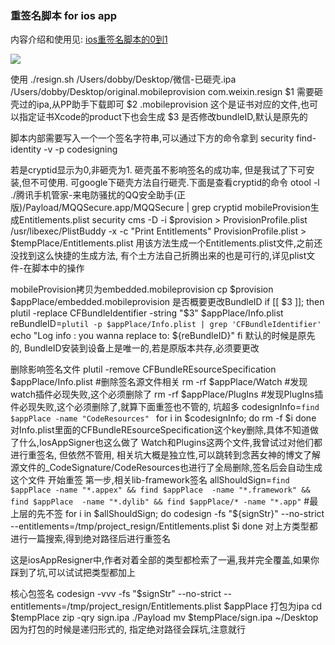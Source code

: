 ### 重签名脚本 for ios app

内容介绍和使用见:
         [ios重签名脚本的0到1](https://paulswith.github.io/2017/11/14/ios%E9%87%8D%E7%AD%BE%E5%90%8D%E8%84%9A%E6%9C%AC%E7%9A%840%E5%88%B01/)
         
![](image/sign_profile.png)


使用
./resign.sh /Users/dobby/Desktop/微信-已砸壳.ipa  /Users/dobby/Desktop/original.mobileprovision  com.weixin.resign
$1 需要砸壳过的ipa,从PP助手下载即可
$2 .mobileprovision 这个是证书对应的文件,也可以指定证书Xcode的product下也会生成
$3 是否修改bundleID,默认是原先的


脚本内部需要写入一个一个签名字符串,可以通过下方的命令拿到
security find-identity -v -p codesigning

若是cryptid显示为0,非砸壳为1. 砸壳虽不影响签名的成功率, 但是我试了下可安装,但不可使用. 可google下砸壳方法自行砸壳.下面是查看cryptid的命令
otool -l ./腾讯手机管家-来电防骚扰的QQ安全助手\(正版\)/Payload/MQQSecure.app/MQQSecure | grep cryptid
mobileProvision生成Entitlements.plist
security cms -D -i $provision > ProvisionProfile.plist 
/usr/libexec/PlistBuddy -x -c "Print Entitlements" ProvisionProfile.plist > $tempPlace/Entitlements.plist
用该方法生成一个Entitlements.plist文件,之前还没找到这么快捷的生成方法, 有个土方法自己折腾出来的也是可行的,详见plist文件-在脚本中的操作

mobileProvision拷贝为embedded.mobileprovision
cp $provision $appPlace/embedded.mobileprovision
是否概要更改BundleID
if [[ $3 ]]; then
	plutil -replace CFBundleIdentifier -string "$3" $appPlace/Info.plist
	reBundleID=`plutil -p $appPlace/Info.plist | grep 'CFBundleIdentifier' `
	echo "Log info : you wanna replace to: ${reBundleID}"
fi
默认的时候是原先的, BundleID安装到设备上是唯一的,若是原版本共存,必须要更改

删除影响签名文件
plutil -remove CFBundleREsourceSpecification $appPlace/Info.plist   #删除签名源文件相关
rm -rf $appPlace/Watch  #发现watch插件必现失败,这个必须删除了
rm -rf $appPlace/PlugIns #发现PlugIns插件必现失败,这个必须删除了,就算下面重签也不管的, 坑超多
codesignInfo=`find $appPlace -name "CodeResources" `
for i in $codesignInfo; do
	rm -f $i
done
对Info.plist里面的CFBundleREsourceSpecification这个key删除,具体不知道做了什么,IosAppSigner也这么做了
Watch和Plugins这两个文件,我曾试过对他们都进行重签名, 但依然不管用, 相关坑大概是独立性,可以跳转到念茜女神的博文了解
源文件的_CodeSignature/CodeResources也进行了全局删除,签名后会自动生成这个文件
开始重签
第一步,相关lib-framework签名
allShouldSign=` find $appPlace -name "*.appex" && find $appPlace  -name "*.framework" && find $appPlace  -name "*.dylib" && find $appPlace/* -name "*.app" ` #最上层的先不签
for i in $allShouldSign; do
	codesign -fs "${signStr}" --no-strict --entitlements=/tmp/project_resign/Entitlements.plist $i
done
对上方类型都进行一篇搜索,得到绝对路径后进行重签名

这是iosAppResigner中,作者对着全部的类型都检索了一遍,我并完全覆盖,如果你踩到了坑,可以试试把类型都加上

核心包签名
codesign -vvv -fs "$signStr" --no-strict --entitlements=/tmp/project_resign/Entitlements.plist $appPlace
打包为ipa
cd $tempPlace
zip -qry sign.ipa ./Payload
mv $tempPlace/sign.ipa ~/Desktop
因为打包的时候是递归形式的, 指定绝对路径会踩坑,注意就行
